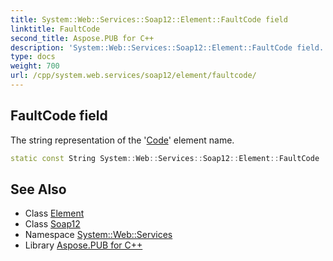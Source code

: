 ```yaml
---
title: System::Web::Services::Soap12::Element::FaultCode field
linktitle: FaultCode
second_title: Aspose.PUB for C++
description: 'System::Web::Services::Soap12::Element::FaultCode field. The string representation of the ''Code'' element name in C++.'
type: docs
weight: 700
url: /cpp/system.web.services/soap12/element/faultcode/
---
```

## FaultCode field


The string representation of the '[Code](../../code/)' element name.

```cpp
static const String System::Web::Services::Soap12::Element::FaultCode
```

## See Also

* Class [Element](../)
* Class [Soap12](../../)
* Namespace [System::Web::Services](../../../)
* Library [Aspose.PUB for C++](../../../../)
